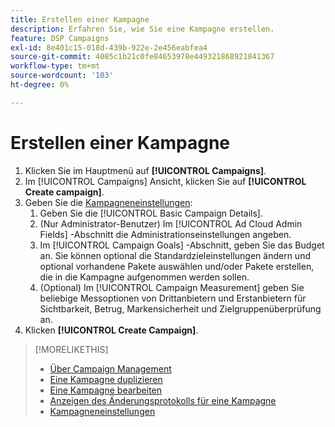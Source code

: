 ```yaml
---
title: Erstellen einer Kampagne
description: Erfahren Sie, wie Sie eine Kampagne erstellen.
feature: DSP Campaigns
exl-id: 8e401c15-018d-439b-922e-2e456eabfea4
source-git-commit: 4085c1b21c0fe84653978e449321868921841367
workflow-type: tm+mt
source-wordcount: '103'
ht-degree: 0%

---
```


# Erstellen einer Kampagne

1. Klicken Sie im Hauptmenü auf **[!UICONTROL Campaigns]**.
1. Im [!UICONTROL Campaigns] Ansicht, klicken Sie auf **[!UICONTROL Create campaign]**.
1. Geben Sie die [Kampagneneinstellungen](campaign-settings.md):
   1. Geben Sie die [!UICONTROL Basic Campaign Details].
   1. (Nur Administrator-Benutzer) Im [!UICONTROL Ad Cloud Admin Fields] -Abschnitt die Administrationseinstellungen angeben.
   1. Im [!UICONTROL Campaign Goals] -Abschnitt, geben Sie das Budget an. Sie können optional die Standardzieleinstellungen ändern und optional vorhandene Pakete auswählen und/oder Pakete erstellen, die in die Kampagne aufgenommen werden sollen.
   1. (Optional) Im [!UICONTROL Campaign Measurement] geben Sie beliebige Messoptionen von Drittanbietern und Erstanbietern für Sichtbarkeit, Betrug, Markensicherheit und Zielgruppenüberprüfung an.
1. Klicken **[!UICONTROL Create Campaign]**.

>[!MORELIKETHIS]
>
>* [Über Campaign Management](campaign-about.md)
>* [Eine Kampagne duplizieren](campaign-duplicate.md)
>* [Eine Kampagne bearbeiten](campaign-edit.md)
>* [Anzeigen des Änderungsprotokolls für eine Kampagne](campaign-change-log.md)
>* [Kampagneneinstellungen](campaign-settings.md)

